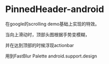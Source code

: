 # PinnedHeader-android

在google的scrolling demo基础上实现的特效。

当向上滑动时，顶部头图根据手势变模糊，

并在达到顶部的时候浮现actionbar

用到FastBlur
Palette
android.support.design
